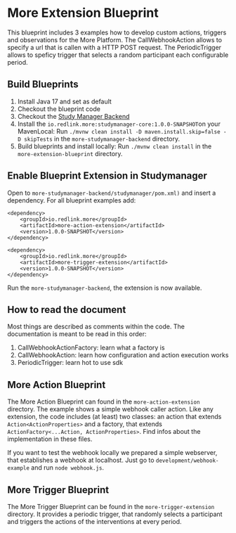 # More Extension Blueprint

This blueprint includes 3 examples how to develop custom actions, triggers and observations for the More Platform.
The CallWebhookAction allows to specify a url that is callen with a HTTP POST request.
The PeriodicTrigger allows to speficy trigger that selects a random participant each configurable period.

## Build Blueprints
1. Install Java 17 and set as default
2. Checkout the blueprint code
3. Checkout the [Study Manager Backend](https://github.com/MORE-Platform/more-studymanager-backend)
4. Install the `io.redlink.more:studymanager-core:1.0.0-SNAPSHOT`on your MavenLocal: Run `./mvnw clean install -D maven.install.skip=false -D skipTests` in the `more-studymanager-backend` directory.
5. Build blueprints and install locally: Run `./mvnw clean install` in the `more-extension-blueprint` directory.

## Enable Blueprint Extension in Studymanager
Open to `more-studymanager-backend/studymanager/pom.xml)` and insert a dependency. For all blueprint examples add:
```
<dependency>
    <groupId>io.redlink.more</groupId>
    <artifactId>more-action-extension</artifactId>
    <version>1.0.0-SNAPSHOT</version>
</dependency>

<dependency>
    <groupId>io.redlink.more</groupId>
    <artifactId>more-trigger-extension</artifactId>
    <version>1.0.0-SNAPSHOT</version>
</dependency>
```
Run the `more-studymanager-backend`, the extension is now available.

## How to read the document
Most things are described as comments within the code. The documentation is meant to be read in this order:

1. CallWebhookActionFactory: learn what a factory is
2. CallWebhookAction: learn how configuration and action execution works
3. PeriodicTrigger: learn hot to use sdk

## More Action Blueprint
The More Action Blueprint can found in the `more-action-extension` directory. The example shows a simple webhook caller action.
Like any extension, the code includes (at least) two classes: an action that extends `Action<ActionProperties>` and a factory, that extends
`ActionFactory<...Action, ActionProperties>`. Find infos about the implementation in these files.

If you want to test the webhook locally we prepared a simple webserver, that establishes a webhook at localhost. Just go to
`development/webhook-example` and run `node webhook.js`.

## More Trigger Blueprint
The More Trigger Blueprint can be found in the `more-trigger-extension` directory. It provides a periodic trigger, that 
randomly selects a participant and triggers the actions of the interventions at every period.
